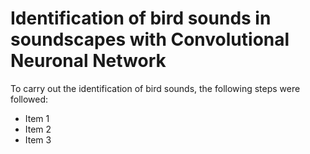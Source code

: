 # Identification of bird sounds in soundscapes with Convolutional Neuronal Network
To carry out the identification of bird sounds, the following steps were followed:
- Item 1
- Item 2
- Item 3
